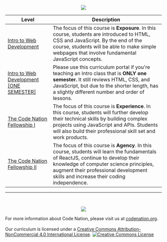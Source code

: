<p align="center"> <img src="https://camo.githubusercontent.com/290a82bbbab49bc3c5d7977148e8daa2018f43fb14bea530c25fbb1f170c7351/68747470733a2f2f692e696d6775722e636f6d2f63794e75714c6b2e706e67"></p>

| Level                                  | Description                                                                                                                                                                                                                                                                                                       |
| -------------------------------------- | ----------------------------------------------------------------------------------------------------------------------------------------------------------------------------------------------------------------------------------------------------------------------------------------------------------------- |
| [Intro to Web Development](INTRO)      | The focus of this course is **Exposure**. In this course, students are introduced to HTML, CSS and JavaScript. By the end of the course, students will be able to make simple webpages that involve fundamental JavaScript concepts. |
| [Intro to Web Development [ONE SEMESTER]](INTRO_OneSemester)      | Please use this curriculum portal if you're teaching an Intro class that is **ONLY one semester.** It still reviews HTML, CSS, and JavaScript, but due to the shorter length, has a slightly different number and order of lessons. |
| [The Code Nation Fellowship I](FLWI)   | The focus of this course is **Experience**. In this course, students will further develop their technical skills by building complex projects using JavaScript and APIs. Students will also build their professional skill set and work products.                                                          |
| [The Code Nation Fellowship II](FLW%20II) | The focus of this course is **Agency**. In this course, students will learn the fundamentals of ReactJS, continue to develop their knowledge of computer science principles, augment their professional development skills and increase their coding independence. |

---

<br>
<p align="center"> <img src="https://i.imgur.com/lYodTLP.png?1" ></p>
  
For more information about Code Nation, please visit us at <a href="https://www.codenation.org">codenation.org</a>.
<br>
<br>
Our curriculum is licensed under a <a rel="license" href="http://creativecommons.org/licenses/by-nc/4.0/">Creative Commons Attribution-NonCommercial 4.0 International License</a>.
<a rel="license" href="http://creativecommons.org/licenses/by-nc/4.0/"><img alt="Creative Commons License" style="border-width:0" src="https://i.creativecommons.org/l/by-nc/4.0/88x31.png" /></a>
